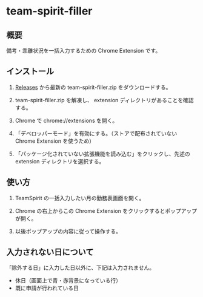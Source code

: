 # team-spirit-filler

## 概要
備考・乖離状況を一括入力するための Chrome Extension です。

## インストール

1. [Releases](https://github.com/u-ishii/team-spirit-filler/releases) から最新の team-spirit-filler.zip をダウンロードする。

2. team-spirit-filler.zip を解凍し、 extension ディレクトリがあることを確認する。

3. Chrome で chrome://extensions を開く。

4. 「デベロッパーモード」を有効にする。（ストアで配布されていない Chrome Extension を使うため）

5. 「パッケージ化されていない拡張機能を読み込む」をクリックし、先述の extension ディレクトリを選択する。

## 使い方

1. TeamSpirit の一括入力したい月の勤務表画面を開く。

2. Chrome の右上からこの Chrome Extension をクリックするとポップアップが開く。

3. 以後ポップアップの内容に従って操作する。

## 入力されない日について
「除外する日」に入力した日以外に、下記は入力されません。
- 休日（画面上で青・赤背景になっている行）
- 既に申請が行われている日
